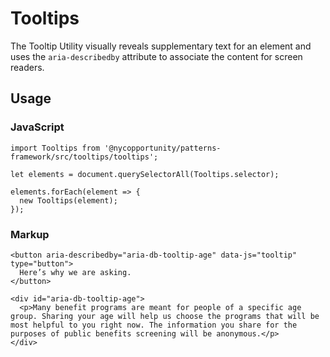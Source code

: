 # Tooltips

The Tooltip Utility visually reveals supplementary text for an element and uses the `aria-describedby` attribute to associate the content for screen readers.

## Usage

### JavaScript

    import Tooltips from '@nycopportunity/patterns-framework/src/tooltips/tooltips';

    let elements = document.querySelectorAll(Tooltips.selector);

    elements.forEach(element => {
      new Tooltips(element);
    });

### Markup

    <button aria-describedby="aria-db-tooltip-age" data-js="tooltip" type="button">
      Here’s why we are asking.
    </button>

    <div id="aria-db-tooltip-age">
      <p>Many benefit programs are meant for people of a specific age group. Sharing your age will help us choose the programs that will be most helpful to you right now. The information you share for the purposes of public benefits screening will be anonymous.</p>
    </div>
